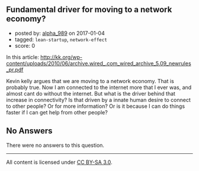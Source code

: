 ## Fundamental driver for moving to a network economy?

- posted by: [alpha_989](https://stackexchange.com/users/6090175/alpha-989) on 2017-01-04
- tagged: `lean-startup`, `network-effect`
- score: 0

In this article: http://kk.org/wp-content/uploads/2010/06/archive.wired_.com_wired_archive_5.09_newrules_pr.pdf

Kevin kelly argues that we are moving to a network economy. That is probably true. Now I am connected to the internet more that I ever was, and almost cant do without the internet. But what is the driver behind that increase in connectivity? Is that driven by a innate human desire to connect to other people? Or for more information? Or is it because I can do things faster if I can get help from other people?

## No Answers

There were no answers to this question.


---

All content is licensed under [CC BY-SA 3.0](https://creativecommons.org/licenses/by-sa/3.0/).
